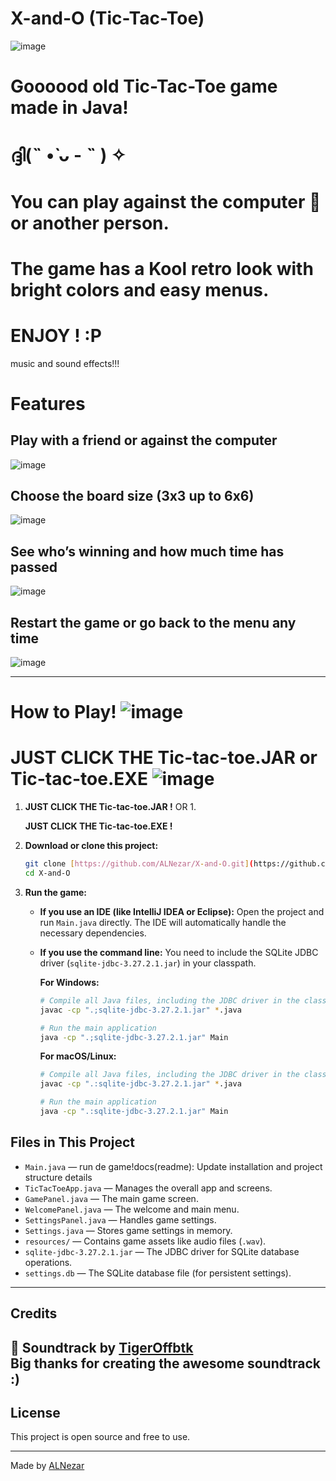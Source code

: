 # X-and-O (Tic-Tac-Toe)

![image](https://github.com/user-attachments/assets/4c9ecadf-3cd6-411f-a3c7-09d1e440c089)

# Goooood old Tic-Tac-Toe game made in Java! 
# ദ്ദി(˵ •̀ ᴗ - ˵ ) ✧
# You can play against the computer 🤖or another person. 

# The game has a Kool retro look with bright colors and easy menus.
#  	ENJOY ! :P


music and sound effects!!!

# Features

## Play with a friend or against the computer
![image](https://github.com/user-attachments/assets/c27a0a5a-2df7-4fbf-b749-1c7d085b7563)


## Choose the board size (3x3 up to 6x6)
![image](https://github.com/user-attachments/assets/1e89443e-0367-42fc-8ae8-a02a6161c946)

  
## See who’s winning and how much time has passed
  ![image](https://github.com/user-attachments/assets/5fa3e9c2-3772-4a00-ba08-d37c1f3e3dca)

## Restart the game or go back to the menu any time
![image](https://github.com/user-attachments/assets/d22da913-8151-45a0-9476-8cdb2fd9e20b)

---

# How to Play! ![image](https://github.com/user-attachments/assets/a15763c7-6eb1-440b-a854-bc08fed12555)


# JUST CLICK THE  Tic-tac-toe.JAR or Tic-tac-toe.EXE ![image](https://github.com/user-attachments/assets/a15763c7-6eb1-440b-a854-bc08fed12555)

1.  **JUST CLICK THE  Tic-tac-toe.JAR !** OR 1.

     **JUST CLICK THE  Tic-tac-toe.EXE !**

   
3.  **Download or clone this project:**
    ```sh
    git clone [https://github.com/ALNezar/X-and-O.git](https://github.com/ALNezar/X-and-O.git)
    cd X-and-O
    ```

4.  **Run the game:**
    * **If you use an IDE (like IntelliJ IDEA or Eclipse):**
        Open the project and run `Main.java` directly. The IDE will automatically handle the necessary dependencies.
    * **If you use the command line:**
        You need to include the SQLite JDBC driver (`sqlite-jdbc-3.27.2.1.jar`) in your classpath.

        **For Windows:**
        ```sh
        # Compile all Java files, including the JDBC driver in the classpath
        javac -cp ".;sqlite-jdbc-3.27.2.1.jar" *.java

        # Run the main application
        java -cp ".;sqlite-jdbc-3.27.2.1.jar" Main
        ```
        **For macOS/Linux:**
        ```sh
        # Compile all Java files, including the JDBC driver in the classpath
        javac -cp ".:sqlite-jdbc-3.27.2.1.jar" *.java

        # Run the main application
        java -cp ".:sqlite-jdbc-3.27.2.1.jar" Main
        ```

## Files in This Project

* `Main.java` — run de game!docs(readme): Update installation and project structure details
* `TicTacToeApp.java` — Manages the overall app and screens.
* `GamePanel.java` — The main game screen.
* `WelcomePanel.java` — The welcome and main menu.
* `SettingsPanel.java` — Handles game settings.
* `Settings.java` — Stores game settings in memory.
* `resources/` — Contains game assets like audio files (`.wav`).
* `sqlite-jdbc-3.27.2.1.jar` — The JDBC driver for SQLite database operations.
* `settings.db` — The SQLite database file (for persistent settings).

---

## Credits

🎵 **Soundtrack by [TigerOffbtk](https://www.youtube.com/channel/UC58Ar0632X6zpvv7on1Kjkg)**  
Big thanks for creating the awesome soundtrack :)
---

## License

This project is open source and free to use.

---
Made by [ALNezar](https://github.com/ALNezar)

